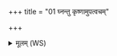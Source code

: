 +++
title = "01 घ्नन्तु कृष्णामुपत्वचम्"

+++
<details><summary>मूलम् (WS)</summary>

घ्नन्तु कृष्णामुपत्वचं सुभागमस्तु मे मुखम् ।  
ग्राह्या दूतो ऽस्युलूक सं पचामि ते ॥ १ ॥
</details>